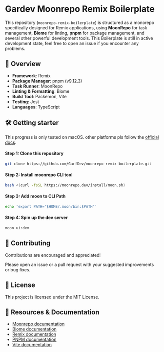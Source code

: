 # Gardev Moonrepo Remix Boilerplate

This repository (`moonrepo-remix-boilerplate`) is structured as a monorepo specifically designed for Remix applications, using **MoonRepo** for task management, **Biome** for linting, **pnpm** for package management, and several other powerful development tools. This Boilerplate is still in active development state, feel free to open an issue if you encounter any problems.

## 📌 Overview

- **Framework**: Remix
- **Package Manager**: pnpm (v9.12.3)
- **Task Runner**: MoonRepo
- **Linting & Formatting**: Biome
- **Build Tool**: Packemon, Vite
- **Testing**: Jest
- **Languages**: TypeScript

## 🛠 Getting starter

This progress is only tested on macOS. other platforms pls follow the [official docs](https://moonrepo.dev/docs/install).

#### Step 1: Clone this repository

```bash
git clone https://github.com/GarfDev/moonrepo-remix-boilerplate.git
```

#### Step 2: Install moonrepo CLI tool

```bash
bash <(curl -fsSL https://moonrepo.dev/install/moon.sh)
```

#### Step 3: Add moon to CLI Path

```bash
echo 'export PATH="$HOME/.moon/bin:$PATH"'
```

#### Step 4: Spin up the dev server

```bash
moon ui:dev
```

## 🌱 Contributing

Contributions are encouraged and appreciated!

Please open an issue or a pull request with your suggested improvements or bug fixes.

## 📜 License

This project is licensed under the MIT License.

## 🔗 Resources & Documentation

- [Moonrepo documentation](https://moonrepo.dev/docs)
- [Biome documentation](https://biomejs.dev/)
- [Remix documentation](https://remix.run/docs/en/main)
- [PNPM documentation](https://pnpm.io/motivation)
- [Vite documentation](https://vite.dev/guide/)
